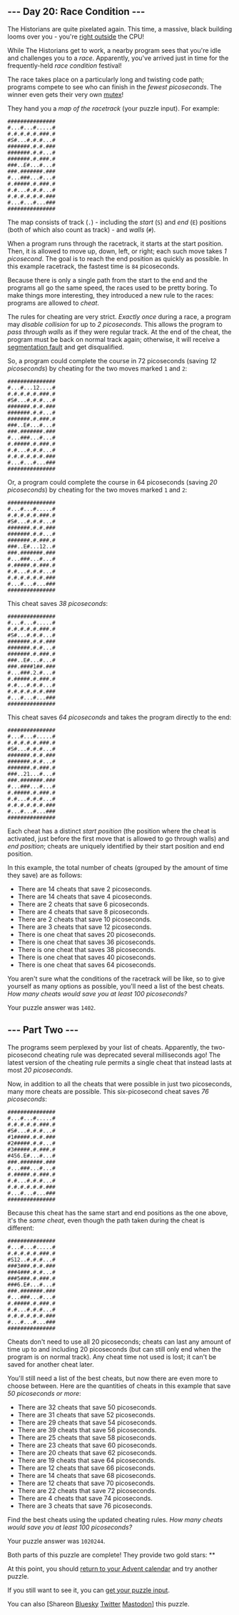 <main>
<article class="day-desc"><h2>--- Day 20: Race Condition ---</h2><p>The Historians are quite pixelated again. This time, a massive, black building looms over you - you're <a href="/2017/day/24">right outside</a> the CPU!</p>
<p>While The Historians get to work, a nearby program sees that you're idle and challenges you to a <em>race</em>. Apparently, you've arrived just in time for the frequently-held <em>race condition</em> festival!</p>
<p>The race takes place on a particularly long and twisting code path; programs compete to see who can finish in the <em>fewest picoseconds</em>. The <span title="If we give away enough mutexes, maybe someone will use one of them to fix the race condition!">winner</span> even gets their very own <a href="https://en.wikipedia.org/wiki/Lock_(computer_science)" target="_blank">mutex</a>!</p>
<p>They hand you a <em>map of the racetrack</em> (your puzzle input). For example:</p>
<pre><code>###############
#...#...#.....#
#.#.#.#.#.###.#
#<em>S</em>#...#.#.#...#
#######.#.#.###
#######.#.#...#
#######.#.###.#
###..<em>E</em>#...#...#
###.#######.###
#...###...#...#
#.#####.#.###.#
#.#...#.#.#...#
#.#.#.#.#.#.###
#...#...#...###
###############
</code></pre>
<p>The map consists of track (<code>.</code>) - including the <em>start</em> (<code>S</code>) and <em>end</em> (<code>E</code>) positions (both of which also count as track) - and <em>walls</em> (<code>#</code>).</p>
<p>When a program runs through the racetrack, it starts at the start position. Then, it is allowed to move up, down, left, or right; each such move takes <em>1 picosecond</em>. The goal is to reach the end position as quickly as possible. In this example racetrack, the fastest time is <code>84</code> picoseconds.</p>
<p>Because there is only a single path from the start to the end and the programs all go the same speed, the races used to be pretty boring. To make things more interesting, they introduced a new rule to the races: programs are allowed to <em>cheat</em>.</p>
<p>The rules for cheating are very strict. <em>Exactly once</em> during a race, a program may <em>disable collision</em> for up to <em>2 picoseconds</em>. This allows the program to <em>pass through walls</em> as if they were regular track. At the end of the cheat, the program must be back on normal track again; otherwise, it will receive a <a href="https://en.wikipedia.org/wiki/Segmentation_fault" target="_blank">segmentation fault</a> and get disqualified.</p>
<p>So, a program could complete the course in 72 picoseconds (saving <em>12 picoseconds</em>) by cheating for the two moves marked <code>1</code> and <code>2</code>:</p>
<pre><code>###############
#...#...12....#
#.#.#.#.#.###.#
#S#...#.#.#...#
#######.#.#.###
#######.#.#...#
#######.#.###.#
###..E#...#...#
###.#######.###
#...###...#...#
#.#####.#.###.#
#.#...#.#.#...#
#.#.#.#.#.#.###
#...#...#...###
###############
</code></pre>
<p>Or, a program could complete the course in 64 picoseconds (saving <em>20 picoseconds</em>) by cheating for the two moves marked <code>1</code> and <code>2</code>:</p>
<pre><code>###############
#...#...#.....#
#.#.#.#.#.###.#
#S#...#.#.#...#
#######.#.#.###
#######.#.#...#
#######.#.###.#
###..E#...12..#
###.#######.###
#...###...#...#
#.#####.#.###.#
#.#...#.#.#...#
#.#.#.#.#.#.###
#...#...#...###
###############
</code></pre>
<p>This cheat saves <em>38 picoseconds</em>:</p>
<pre><code>###############
#...#...#.....#
#.#.#.#.#.###.#
#S#...#.#.#...#
#######.#.#.###
#######.#.#...#
#######.#.###.#
###..E#...#...#
###.####1##.###
#...###.2.#...#
#.#####.#.###.#
#.#...#.#.#...#
#.#.#.#.#.#.###
#...#...#...###
###############
</code></pre>
<p>This cheat saves <em>64 picoseconds</em> and takes the program directly to the end:</p>
<pre><code>###############
#...#...#.....#
#.#.#.#.#.###.#
#S#...#.#.#...#
#######.#.#.###
#######.#.#...#
#######.#.###.#
###..21...#...#
###.#######.###
#...###...#...#
#.#####.#.###.#
#.#...#.#.#...#
#.#.#.#.#.#.###
#...#...#...###
###############
</code></pre>
<p>Each cheat has a distinct <em>start position</em> (the position where the cheat is activated, just before the first move that is allowed to go through walls) and <em>end position</em>; cheats are uniquely identified by their start position and end position.</p>
<p>In this example, the total number of cheats (grouped by the amount of time they save) are as follows:</p>
<ul>
<li>There are 14 cheats that save 2 picoseconds.</li>
<li>There are 14 cheats that save 4 picoseconds.</li>
<li>There are 2 cheats that save 6 picoseconds.</li>
<li>There are 4 cheats that save 8 picoseconds.</li>
<li>There are 2 cheats that save 10 picoseconds.</li>
<li>There are 3 cheats that save 12 picoseconds.</li>
<li>There is one cheat that saves 20 picoseconds.</li>
<li>There is one cheat that saves 36 picoseconds.</li>
<li>There is one cheat that saves 38 picoseconds.</li>
<li>There is one cheat that saves 40 picoseconds.</li>
<li>There is one cheat that saves 64 picoseconds.</li>
</ul>
<p>You aren't sure what the conditions of the racetrack will be like, so to give yourself as many options as possible, you'll need a list of the best cheats. <em>How many cheats would save you at least 100 picoseconds?</em></p>
</article>
<p>Your puzzle answer was <code>1402</code>.</p><article class="day-desc"><h2 id="part2">--- Part Two ---</h2><p>The programs seem perplexed by your list of cheats. Apparently, the two-picosecond cheating rule was deprecated several milliseconds ago! The latest version of the cheating rule permits a single cheat that instead lasts at most <em>20 picoseconds</em>.</p>
<p>Now, in addition to all the cheats that were possible in just two picoseconds, many more cheats are possible. This six-picosecond cheat saves <em>76 picoseconds</em>:</p>
<pre><code>###############
#...#...#.....#
#.#.#.#.#.###.#
#S#...#.#.#...#
#1#####.#.#.###
#2#####.#.#...#
#3#####.#.###.#
#456.E#...#...#
###.#######.###
#...###...#...#
#.#####.#.###.#
#.#...#.#.#...#
#.#.#.#.#.#.###
#...#...#...###
###############
</code></pre>
<p>Because this cheat has the same start and end positions as the one above, it's the <em>same cheat</em>, even though the path taken during the cheat is different:</p>
<pre><code>###############
#...#...#.....#
#.#.#.#.#.###.#
#S12..#.#.#...#
###3###.#.#.###
###4###.#.#...#
###5###.#.###.#
###6.E#...#...#
###.#######.###
#...###...#...#
#.#####.#.###.#
#.#...#.#.#...#
#.#.#.#.#.#.###
#...#...#...###
###############
</code></pre>
<p>Cheats don't need to use all 20 picoseconds; cheats can last any amount of time up to and including 20 picoseconds (but can still only end when the program is on normal track). Any cheat time not used is lost; it can't be saved for another cheat later.</p>
<p>You'll still need a list of the best cheats, but now there are even more to choose between. Here are the quantities of cheats in this example that save <em>50 picoseconds or more</em>:</p>
<ul>
<li>There are 32 cheats that save 50 picoseconds.</li>
<li>There are 31 cheats that save 52 picoseconds.</li>
<li>There are 29 cheats that save 54 picoseconds.</li>
<li>There are 39 cheats that save 56 picoseconds.</li>
<li>There are 25 cheats that save 58 picoseconds.</li>
<li>There are 23 cheats that save 60 picoseconds.</li>
<li>There are 20 cheats that save 62 picoseconds.</li>
<li>There are 19 cheats that save 64 picoseconds.</li>
<li>There are 12 cheats that save 66 picoseconds.</li>
<li>There are 14 cheats that save 68 picoseconds.</li>
<li>There are 12 cheats that save 70 picoseconds.</li>
<li>There are 22 cheats that save 72 picoseconds.</li>
<li>There are 4 cheats that save 74 picoseconds.</li>
<li>There are 3 cheats that save 76 picoseconds.</li>
</ul>
<p>Find the best cheats using the updated cheating rules. <em>How many cheats would save you at least 100 picoseconds?</em></p>
</article>
<p>Your puzzle answer was <code>1020244</code>.</p><p class="day-success">Both parts of this puzzle are complete! They provide two gold stars: **</p>
<p>At this point, you should <a href="/2024">return to your Advent calendar</a> and try another puzzle.</p>
<p>If you still want to see it, you can <a href="20/input" target="_blank">get your puzzle input</a>.</p>
<p>You can also <span class="share">[Share<span class="share-content">on
  <a href="https://bsky.app/intent/compose?text=I%27ve+completed+%22Race+Condition%22+%2D+Day+20+%2D+Advent+of+Code+2024+%23AdventOfCode+https%3A%2F%2Fadventofcode%2Ecom%2F2024%2Fday%2F20" target="_blank">Bluesky</a>
  <a href="https://twitter.com/intent/tweet?text=I%27ve+completed+%22Race+Condition%22+%2D+Day+20+%2D+Advent+of+Code+2024&amp;url=https%3A%2F%2Fadventofcode%2Ecom%2F2024%2Fday%2F20&amp;related=ericwastl&amp;hashtags=AdventOfCode" target="_blank">Twitter</a>
  <a href="javascript:void(0);" onclick="var ms; try{ms=localStorage.getItem('mastodon.server')}finally{} if(typeof ms!=='string')ms=''; ms=prompt('Mastodon Server?',ms); if(typeof ms==='string' && ms.length){this.href='https://'+ms+'/share?text=I%27ve+completed+%22Race+Condition%22+%2D+Day+20+%2D+Advent+of+Code+2024+%23AdventOfCode+https%3A%2F%2Fadventofcode%2Ecom%2F2024%2Fday%2F20';try{localStorage.setItem('mastodon.server',ms);}finally{}}else{return false;}" target="_blank">Mastodon</a
></span>]</span> this puzzle.</p>
</main>
